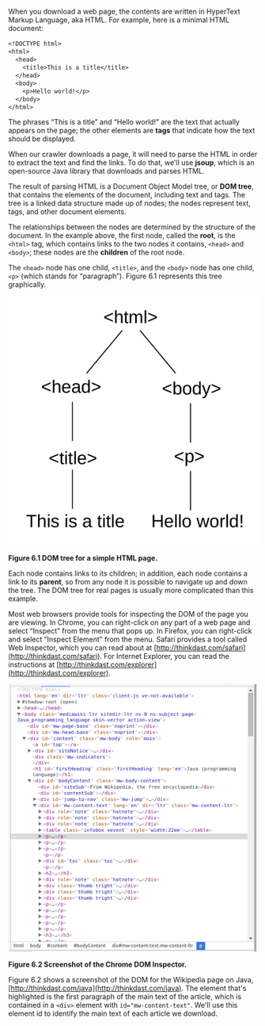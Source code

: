 When you download a web page, the contents are written in HyperText Markup Language, aka HTML. For example, here is a minimal HTML document:

```code
<!DOCTYPE html>
<html>
  <head>
    <title>This is a title</title>
  </head>
  <body>
    <p>Hello world!</p>
  </body>
</html>
```

The phrases “This is a title” and “Hello world!” are the text that actually appears on the page; the other elements are **tags** that indicate how the text should be displayed.


When our crawler downloads a page, it will need to parse the HTML in order to extract the text and find the links. To do that, we'll use **jsoup**, which is an open-source Java library that downloads and parses HTML.


The result of parsing HTML is a Document Object Model tree, or **DOM tree**, that contains the elements of the document, including text and tags. The tree is a linked data structure made up of nodes; the nodes represent text, tags, and other document elements.


The relationships between the nodes are determined by the structure of the document. In the example above, the first node, called the **root**, is the `<html>` tag, which contains links to the two nodes it contains, `<head>` and `<body>`; these nodes are the **children** of the root node.

The `<head>` node has one child, `<title>`, and the `<body>` node has one child, `<p>` (which stands for “paragraph”).  Figure 6.1  represents this tree graphically.

![Figure 6.1 DOM tree for a simple HTML page.](figs/dom_tree1.jpg)

**Figure 6.1 DOM tree for a simple HTML page.**


Each node contains links to its children; in addition, each node contains a link to its **parent**, so from any node it is possible to navigate up and down the tree. The DOM tree for real pages is usually more complicated than this example.


Most web browsers provide tools for inspecting the DOM of the page you are viewing. In Chrome, you can right-click on any part of a web page and select “Inspect” from the menu that pops up. In Firefox, you can right-click and select “Inspect Element” from the menu. Safari provides a tool called Web Inspector, which you can read about at [http://thinkdast.com/safari](http://thinkdast.com/safari). For Internet Explorer, you can read the instructions at [http://thinkdast.com/explorer](http://thinkdast.com/explorer).

![Figure 6.2 Screenshot of the Chrome DOM Inspector.](figs/DOMinspector.png)

**Figure 6.2 Screenshot of the Chrome DOM Inspector.**

Figure 6.2 shows a screenshot of the DOM for the Wikipedia page on Java, [http://thinkdast.com/java](http://thinkdast.com/java). The element that's highlighted is the first paragraph of the main text of the article, which is contained in a `<div>` element with `id="mw-content-text"`. We'll use this element id to identify the main text of each article we download.